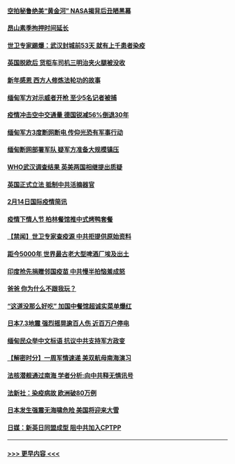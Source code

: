 #### [空拍秘鲁绝美“黄金河” NASA揭背后丑陋黑幕](../pages/prog202/a103054732.md?t=02152251) 
#### [昂山素季拘押时间延长](../pages/prog202/a103054695.md?t=02152251) 
#### [世卫专家踢爆：武汉封城前53天 就有上千患者染疫](../pages/prog202/a103054648.md?t=02152251) 
#### [英国脱欧后 货柜车司机三明治夹火腿被没收](../pages/prog202/a103054567.md?t=02152251) 
#### [新年感恩 西方人修炼法轮功的故事](../pages/prog202/a103054522.md?t=02152251) 
#### [缅甸军方对示威者开枪 至少5名记者被捕](../pages/prog202/a103054463.md?t=02152251) 
#### [疫情冲击空中交通量 德国锐减56%倒退30年](../pages/prog202/a103054457.md?t=02152251) 
#### [缅甸军方3度断网断电 传仰光恐有军事行动](../pages/prog202/a103054432.md?t=02152251) 
#### [缅甸断网部署军队 疑军方准备大规模镇压](../pages/prog202/a103054424.md?t=02152251) 
#### [WHO武汉调查结果 英美两国相继提出质疑](../pages/prog202/a103054380.md?t=02152251) 
#### [英国正式立法 抵制中共活摘器官](../pages/prog202/a103054360.md?t=02152251) 
#### [2月14日国际疫情简讯](../pages/prog202/a103054294.md?t=02152251) 
#### [疫情下情人节 柏林餐馆推中式烤鸭套餐](../pages/prog202/a103054298.md?t=02152251) 
#### [【禁闻】世卫专家查疫源 中共拒提供原始资料](../pages/prog202/a103054285.md?t=02152251) 
#### [距今5000年 世界最古老大型啤酒厂埃及出土](../pages/prog202/a103054240.md?t=02152251) 
#### [印度抢先捐赠邻国疫苗 中共慢半拍恼羞成怒](../pages/prog202/a103054165.md?t=02152251) 
#### [爸爸 你为什么不跟我玩？](../pages/prog202/a103054158.md?t=02152251) 
#### [“这道没那么好吃” 加国中餐馆超诚实菜单爆红](../pages/prog202/a103054133.md?t=02152251) 
#### [日本7.3地震 强烈摇晃逾百人伤 近百万户停电](../pages/prog202/a103053408.md?t=02152251) 
#### [缅甸民众举中文标语 抗议中共支持军方政变](../pages/prog202/a103054049.md?t=02152251) 
#### [【解密时分】一周军情速递 美双航母南海演习](../pages/prog202/a103054079.md?t=02152251) 
#### [法核潜舰通过南海 学者分析:向中共释无惧讯号](../pages/prog202/a103054051.md?t=02152251) 
#### [法新社：染疫病故 欧洲破80万例](../pages/prog202/a103054037.md?t=02152251) 
#### [日本发生强震无海啸危险 美国将迎来大雪](../pages/prog202/a103053916.md?t=02152251) 
#### [日媒：新英日同盟成型 阻中共加入CPTPP](../pages/prog202/a103053868.md?t=02152251) 

----
#### [ >>> 更早内容 <<< ](../indexes/prog202-earlier.md)
